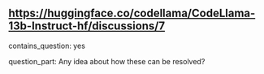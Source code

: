 ## https://huggingface.co/codellama/CodeLlama-13b-Instruct-hf/discussions/7

contains_question: yes

question_part: Any idea about how these can be resolved?